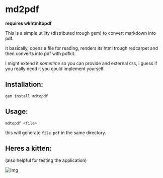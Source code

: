 # md2pdf

**requires wkhtmltopdf**

This is a simple utility (distributed trough gem) to convert markdown into pdf.

It basically, opens a file for reading, renders its html trough redcarpet and then converts into pdf with pdfkit.

I might extend it *sometime* so you can provide and external `CSS`,
i guess if you really need it you could implement yourself.

## Installation:
`gem install mdtopdf`

## Usage:
`mdtopdf <file>`

this will generate `file.pdf` in the same directory.

## Heres a kitten:
(also helpful for testing the application)

![Img](http://i.imgur.com/7zfr3MS.jpg)
